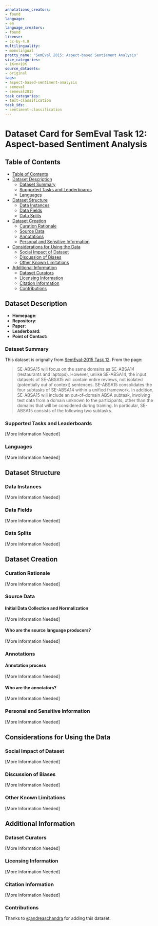 ```yaml
---
annotations_creators:
- found
language:
- en
language_creators:
- found
license:
- cc-by-4.0
multilinguality:
- monolingual
pretty_name: 'SemEval 2015: Aspect-based Sentiement Analysis'
size_categories:
- 1K<n<10K
source_datasets:
- original
tags:
- aspect-based-sentiment-analysis
- semeval
- semeval2015
task_categories:
- text-classification
task_ids:
- sentiment-classification
---
```


# Dataset Card for SemEval Task 12: Aspect-based Sentiment Analysis

## Table of Contents
- [Table of Contents](#table-of-contents)
- [Dataset Description](#dataset-description)
  - [Dataset Summary](#dataset-summary)
  - [Supported Tasks and Leaderboards](#supported-tasks-and-leaderboards)
  - [Languages](#languages)
- [Dataset Structure](#dataset-structure)
  - [Data Instances](#data-instances)
  - [Data Fields](#data-fields)
  - [Data Splits](#data-splits)
- [Dataset Creation](#dataset-creation)
  - [Curation Rationale](#curation-rationale)
  - [Source Data](#source-data)
  - [Annotations](#annotations)
  - [Personal and Sensitive Information](#personal-and-sensitive-information)
- [Considerations for Using the Data](#considerations-for-using-the-data)
  - [Social Impact of Dataset](#social-impact-of-dataset)
  - [Discussion of Biases](#discussion-of-biases)
  - [Other Known Limitations](#other-known-limitations)
- [Additional Information](#additional-information)
  - [Dataset Curators](#dataset-curators)
  - [Licensing Information](#licensing-information)
  - [Citation Information](#citation-information)
  - [Contributions](#contributions)

## Dataset Description

- **Homepage:**
- **Repository:**
- **Paper:**
- **Leaderboard:**
- **Point of Contact:**

### Dataset Summary

This dataset is orignally from [SemEval-2015 Task 12](https://alt.qcri.org/semeval2015/task12/).
From the page:
> SE-ABSA15 will focus on the same domains as SE-ABSA14 (restaurants and laptops). However, unlike SE-ABSA14, the input datasets of SE-ABSA15 will contain entire reviews, not isolated (potentially out of context) sentences.  SE-ABSA15 consolidates the four subtasks of SE-ABSA14 within a unified framework. In addition, SE-ABSA15 will include an out-of-domain ABSA subtask, involving test data from a domain unknown to the participants, other than the domains that will be considered during training. In particular, SE-ABSA15 consists of the following two subtasks.


### Supported Tasks and Leaderboards

[More Information Needed]

### Languages

[More Information Needed]

## Dataset Structure

### Data Instances

[More Information Needed]

### Data Fields

[More Information Needed]

### Data Splits

[More Information Needed]

## Dataset Creation

### Curation Rationale

[More Information Needed]

### Source Data

#### Initial Data Collection and Normalization

[More Information Needed]

#### Who are the source language producers?

[More Information Needed]

### Annotations

#### Annotation process

[More Information Needed]

#### Who are the annotators?

[More Information Needed]

### Personal and Sensitive Information

[More Information Needed]

## Considerations for Using the Data

### Social Impact of Dataset

[More Information Needed]

### Discussion of Biases

[More Information Needed]

### Other Known Limitations

[More Information Needed]

## Additional Information

### Dataset Curators

[More Information Needed]

### Licensing Information

[More Information Needed]

### Citation Information

[More Information Needed]

### Contributions

Thanks to [@andreaschandra](https://github.com/andreaschandra) for adding this dataset.